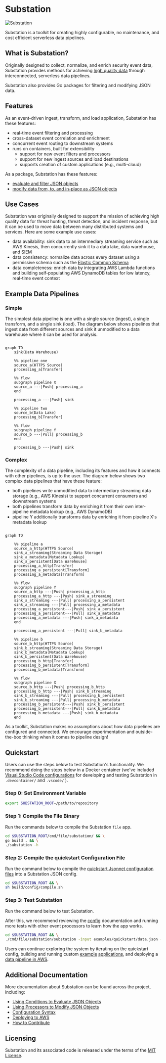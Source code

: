 # Substation
![Substation](https://user-images.githubusercontent.com/31484751/197635974-37ebbe08-cb3d-4d52-838f-85c5b453da7e.svg)

Substation is a toolkit for creating highly configurable, no maintenance, and cost efficient serverless data pipelines.

## What is Substation?

Originally designed to collect, normalize, and enrich security event data, Substation provides methods for achieving [high quality data](https://en.wikipedia.org/wiki/Data_quality#Definitions) through interconnected, serverless data pipelines.

Substation also provides Go packages for filtering and modifying JSON data.

## Features

As an event-driven ingest, transform, and load application, Substation has these features:

* real-time event filtering and processing
* cross-dataset event correlation and enrichment
* concurrent event routing to downstream systems
* runs on containers, built for extensibility
  + support for new event filters and processors
  + support for new ingest sources and load destinations
  + supports creation of custom applications (e.g., multi-cloud)

As a package, Substation has these features:

* [evaluate and filter JSON objects](condition/)
* [modify data from, to, and in-place as JSON objects](process/)

## Use Cases

Substation was originally designed to support the mission of achieving high quality data for threat hunting, threat detection, and incident response, but it can be used to move data between many distributed systems and services. Here are some example use cases:

* data availability: sink data to an intermediary streaming service such as AWS Kinesis, then concurrently sink it to a data lake, data warehouse, and SIEM
* data consistency: normalize data across every dataset using a permissive schema such as the [Elastic Common Schema](https://www.elastic.co/guide/en/ecs/current/index.html)
* data completeness: enrich data by integrating AWS Lambda functions and building self-populating AWS DynamoDB tables for low latency, real-time event context

## Example Data Pipelines

### Simple

The simplest data pipeline is one with a single source (ingest), a single transform, and a single sink (load). The diagram below shows pipelines that ingest data from different sources and sink it unmodified to a data warehouse where it can be used for analysis.

```mermaid

graph TD
    sink(Data Warehouse)

    %% pipeline one
    source_a(HTTPS Source)
    processing_a[Transfer]

    %% flow
    subgraph pipeline X
    source_a ---|Push| processing_a
    end

    processing_a ---|Push| sink

    %% pipeline two
    source_b(Data Lake)
    processing_b[Transfer]

    %% flow
    subgraph pipeline Y
    source_b ---|Pull| processing_b
    end

    processing_b ---|Push| sink
```

### Complex

The complexity of a data pipeline, including its features and how it connects with other pipelines, is up to the user. The diagram below shows two complex data pipelines that have these feature:

* both pipelines write unmodified data to intermediary streaming data storage (e.g., AWS Kinesis) to support concurrent consumers and downstream systems
* both pipelines transform data by enriching it from their own inter-pipeline metadata lookup (e.g., AWS DynamoDB)
* pipeline Y additionally transforms data by enriching it from pipeline X's metadata lookup

```mermaid

graph TD

    %% pipeline a
    source_a_http(HTTPS Source)
    sink_a_streaming(Streaming Data Storage)
    sink_a_metadata(Metadata Lookup)
    sink_a_persistent[Data Warehouse]
    processing_a_http[Transfer]
    processing_a_persistent[Transform]
    processing_a_metadata[Transform]

    %% flow
    subgraph pipeline Y
    source_a_http ---|Push| processing_a_http
    processing_a_http ---|Push| sink_a_streaming
    sink_a_streaming ---|Pull| processing_a_persistent
    sink_a_streaming ---|Pull| processing_a_metadata
    processing_a_persistent---|Push| sink_a_persistent
    processing_a_persistent---|Pull| sink_a_metadata
    processing_a_metadata ---|Push| sink_a_metadata
    end

    processing_a_persistent ---|Pull| sink_b_metadata

    %% pipeline b
    source_b_http(HTTPS Source)
    sink_b_streaming(Streaming Data Storage)
    sink_b_metadata(Metadata Lookup)
    sink_b_persistent(Data Warehouse)
    processing_b_http[Transfer]
    processing_b_persistent[Transform]
    processing_b_metadata[Transform]

    %% flow
    subgraph pipeline X
    source_b_http ---|Push| processing_b_http
    processing_b_http ---|Push| sink_b_streaming
    sink_b_streaming ---|Pull| processing_b_persistent
    sink_b_streaming ---|Pull| processing_b_metadata
    processing_b_persistent---|Push| sink_b_persistent
    processing_b_persistent---|Pull| sink_b_metadata
    processing_b_metadata ---|Push| sink_b_metadata
    end
```

As a toolkit, Substation makes no assumptions about how data pipelines are configured and connected. We encourage experimentation and outside-the-box thinking when it comes to pipeline design!

## Quickstart

Users can use the steps below to test Substation's functionality. We recommend doing the steps below in a Docker container (we've included [Visual Studio Code configurations](https://code.visualstudio.com/docs/remote/containers) for developing and testing Substation in `.devcontainer/` and `.vscode/` ).

### Step 0: Set Environment Variable

```bash
export SUBSTATION_ROOT=/path/to/repository
```

### Step 1: Compile the File Binary

Run the commands below to compile the Substation `file` app.

```bash
cd $SUBSTATION_ROOT/cmd/file/substation/ && \
go build . && \
./substation -h
```

### Step 2: Compile the quickstart Configuration File

Run the command below to compile the [quickstart Jsonnet configuration files](examples/quickstart/) into a Substation JSON config.

```bash
cd $SUBSTATION_ROOT && \
sh build/config/compile.sh
```

### Step 3: Test Substation

Run the command below to test Substation. 

After this, we recommend reviewing the [config](/config/) documentation and running more tests with other event processors to learn how the app works.

```bash
cd $SUBSTATION_ROOT && \
./cmd/file/substation/substation -input examples/quickstart/data.json -config examples/quickstart/config.json
```

Users can continue exploring the system by iterating on the quickstart config, building and running custom [example](/examples/condition/data/) [applications](/examples/process/data/), and deploying a [data pipeline in AWS](/examples/aws/).

## Additional Documentation

More documentation about Substation can be found across the project, including:

* [Using Conditions to Evaluate JSON Objects](/condition/)
* [Using Processors to Modify JSON Objects](/process/)
* [Configuration Syntax](/build/config/)
* [Deploying to AWS](/examples/aws/)
* [How to Contribute](/CONTRIBUTING.md)

## Licensing

Substation and its associated code is released under the terms of the [MIT License](LICENSE).
